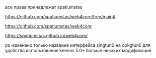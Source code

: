 все права принадлежат spatiumstas

https://github.com/spatiumstas/web4core/tree/main#

https://github.com/spatiumstas/web4core

https://spatiumstas.github.io/web4core/


ps изменено только название интерфейса singtun0 на opkgtun0 для удобства использования keenos 5.0+ больше никаких модификаций
